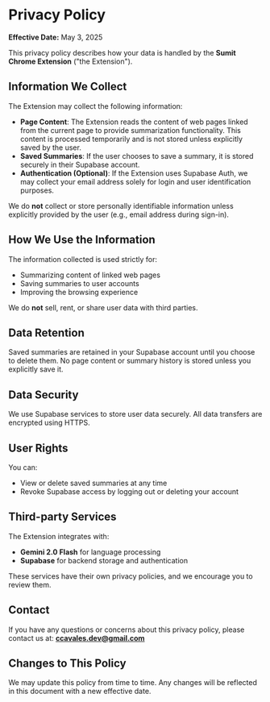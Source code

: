 # Privacy Policy

**Effective Date:** May 3, 2025

This privacy policy describes how your data is handled by the **Sumit Chrome Extension** ("the Extension").

## Information We Collect

The Extension may collect the following information:

* **Page Content**: The Extension reads the content of web pages linked from the current page to provide summarization functionality. This content is processed temporarily and is not stored unless explicitly saved by the user.
* **Saved Summaries**: If the user chooses to save a summary, it is stored securely in their Supabase account.
* **Authentication (Optional)**: If the Extension uses Supabase Auth, we may collect your email address solely for login and user identification purposes.

We do **not** collect or store personally identifiable information unless explicitly provided by the user (e.g., email address during sign-in).

## How We Use the Information

The information collected is used strictly for:

* Summarizing content of linked web pages
* Saving summaries to user accounts
* Improving the browsing experience

We do **not** sell, rent, or share user data with third parties.

## Data Retention

Saved summaries are retained in your Supabase account until you choose to delete them. No page content or summary history is stored unless you explicitly save it.

## Data Security

We use Supabase services to store user data securely. All data transfers are encrypted using HTTPS.

## User Rights

You can:

* View or delete saved summaries at any time
* Revoke Supabase access by logging out or deleting your account

## Third-party Services

The Extension integrates with:

* **Gemini 2.0 Flash** for language processing
* **Supabase** for backend storage and authentication

These services have their own privacy policies, and we encourage you to review them.

## Contact

If you have any questions or concerns about this privacy policy, please contact us at: **[ccavales.dev@gmail.com](mailto:ccavales.dev@gmail.com)**

## Changes to This Policy

We may update this policy from time to time. Any changes will be reflected in this document with a new effective date.
